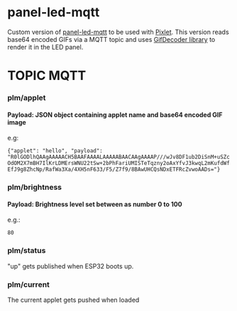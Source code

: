 # panel-led-mqtt

Custom version of [panel-led-mqtt](https://github.com/domoticafacilconjota/panel-led-mqtt/tree/v0.100-RC) to be used with [Pixlet](https://github.com/cghdev/pixlet). This version reads base64 encoded GIFs via a MQTT topic and uses [GifDecoder library](https://github.com/pixelmatix/GifDecoder/) to render it in the LED panel.

# TOPIC MQTT

### plm/applet
#### Payload: JSON object containing applet name and base64 encoded GIF image
e.g:

`{"applet": "hello", "payload": "R0lGODlhQAAgAAAAACH5BAAFAAAALAAAAABAACAAgAAAAP///wJv8DF1ub2DiSnM+uSZcOdOM2X7mBH7IlKrLDMErsWNU22tSw+2bPhFariUMISTeTqzny2oAxYfvJ3kwqL2mKufdWfEfJ9g8ZhcNp/RafWa3Xa/4XH5nF633/F5/Z7f9/8BAwUHCQsNDxETFRcZvwoAADs="}`


### plm/brightness
#### Payload: Brightness level set between as number 0 to 100
e.g.:

`80`

### plm/status
"up" gets published when ESP32 boots up.


### plm/current
The current applet gets pushed when loaded